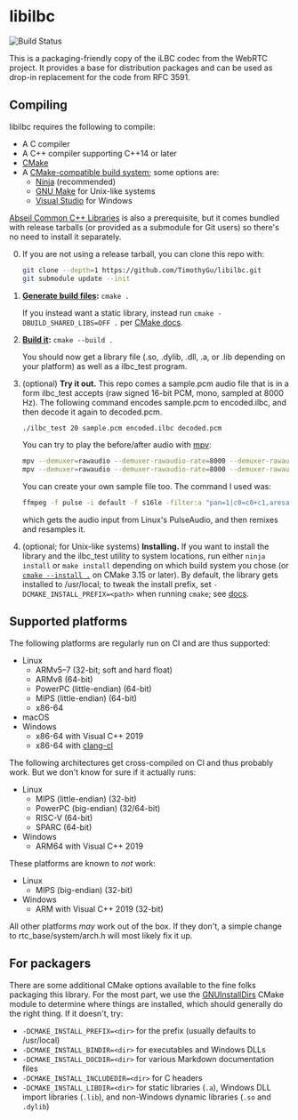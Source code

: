 libilbc
=======

![Build Status](https://github.com/TimothyGu/libilbc/workflows/CMake/badge.svg)

This is a packaging-friendly copy of the iLBC codec from the WebRTC project. It
provides a base for distribution packages and can be used as drop-in
replacement for the code from RFC 3591.

Compiling
---------

libilbc requires the following to compile:

- A C compiler
- A C++ compiler supporting C++14 or later
- [CMake](https://cmake.org/)
- A [CMake-compatible build system][cmake-generators];
  some options are:
  - [Ninja](https://ninja-build.org/) (recommended)
  - [GNU Make](https://www.gnu.org/software/make/) for Unix-like systems
  - [Visual Studio](https://visualstudio.microsoft.com/) for Windows

[Abseil Common C++ Libraries](https://github.com/abseil/abseil-cpp) is also a
prerequisite, but it comes bundled with release tarballs (or provided as a
submodule for Git users) so there's no need to install it separately.

0. If you are not using a release tarball, you can clone this repo with:
   ```sh
   git clone --depth=1 https://github.com/TimothyGu/libilbc.git
   git submodule update --init
   ```

1. **[Generate build files][cmake-generate]:** `cmake .`

   If you instead want a static library, instead run `cmake
   -DBUILD_SHARED_LIBS=OFF .` per [CMake docs][BUILD_SHARED_LIBS].

2. **[Build it][cmake-build]:** `cmake --build .`

   You should now get a library file (.so, .dylib, .dll, .a, or .lib depending
   on your platform) as well as a ilbc\_test program.

3. (optional) **Try it out.** This repo comes a sample.pcm audio file that is
   in a form ilbc\_test accepts (raw signed 16-bit PCM, mono, sampled at 8000
   Hz). The following command encodes sample.pcm to encoded.ilbc, and then
   decode it again to decoded.pcm.
   ```sh
   ./ilbc_test 20 sample.pcm encoded.ilbc decoded.pcm
   ```
   You can try to play the before/after audio with [mpv][]:
   ```sh
   mpv --demuxer=rawaudio --demuxer-rawaudio-rate=8000 --demuxer-rawaudio-channels=1 sample.pcm
   mpv --demuxer=rawaudio --demuxer-rawaudio-rate=8000 --demuxer-rawaudio-channels=1 decoded.pcm
   ```

   You can create your own sample file too. The command I used was:
   ```sh
   ffmpeg -f pulse -i default -f s16le -filter:a "pan=1|c0=c0+c1,aresample=8000" sample.pcm
   ```
   which gets the audio input from Linux's PulseAudio, and then remixes and
   resamples it.

4. (optional; for Unix-like systems) **Installing.** If you want to install the
   library and the ilbc\_test utility to system locations, run either `ninja
   install` or `make install` depending on which build system you chose (or
   [`cmake --install .`][cmake-install] on CMake 3.15 or later). By default,
   the library gets installed to /usr/local; to tweak the install prefix, set
   `-DCMAKE_INSTALL_PREFIX=<path>` when running `cmake`; see
   [docs][CMAKE_INSTALL_PREFIX].

Supported platforms
-------------------

The following platforms are regularly run on CI and are thus supported:

* Linux
  * ARMv5–7 (32-bit; soft and hard float)
  * ARMv8 (64-bit)
  * PowerPC (little-endian) (64-bit)
  * MIPS (little-endian) (64-bit)
  * x86-64
* macOS
* Windows
  * x86-64 with Visual C++ 2019
  * x86-64 with [clang-cl](https://clang.llvm.org/docs/UsersManual.html#clang-cl)

The following architectures get cross-compiled on CI and thus probably work.
But we don't know for sure if it actually runs:

* Linux
  * MIPS (little-endian) (32-bit)
  * PowerPC (big-endian) (32/64-bit)
  * RISC-V (64-bit)
  * SPARC (64-bit)
* Windows
  * ARM64 with Visual C++ 2019

These platforms are known to _not_ work:

* Linux
  * MIPS (big-endian) (32-bit)
* Windows
  * ARM with Visual C++ 2019 (32-bit)

All other platforms _may_ work out of the box. If they don't, a simple change
to rtc\_base/system/arch.h will most likely fix it up.

For packagers
-------------

There are some additional CMake options available to the fine folks packaging
this library. For the most part, we use the
[GNUInstallDirs](https://cmake.org/cmake/help/latest/module/GNUInstallDirs.html)
CMake module to determine where things are installed, which should generally do
the right thing. If it doesn't, try:

- `-DCMAKE_INSTALL_PREFIX=<dir>` for the prefix (usually defaults to
  /usr/local)
- `-DCMAKE_INSTALL_BINDIR=<dir>` for executables and Windows DLLs
- `-DCMAKE_INSTALL_DOCDIR=<dir>` for various Markdown documentation files
- `-DCMAKE_INSTALL_INCLUDEDIR=<dir>` for C headers
- `-DCMAKE_INSTALL_LIBDIR=<dir>` for static libraries (`.a`), Windows DLL
  import libraries (`.lib`), and non-Windows dynamic libraries (`.so` and
  `.dylib`)

[BUILD_SHARED_LIBS]: https://cmake.org/cmake/help/latest/variable/BUILD_SHARED_LIBS.html
[cmake-build]: https://cmake.org/cmake/help/latest/manual/cmake.1.html#build-a-project
[cmake-install]: https://cmake.org/cmake/help/latest/manual/cmake.1.html#install-a-project
[cmake-generate]: https://cmake.org/cmake/help/latest/manual/cmake.1.html#generate-a-project-buildsystem
[cmake-generators]: https://cmake.org/cmake/help/latest/manual/cmake-generators.7.html
[CMAKE_INSTALL_PREFIX]: https://cmake.org/cmake/help/latest/variable/CMAKE_INSTALL_PREFIX.html
[GNUInstallDirs]: https://cmake.org/cmake/help/latest/module/GNUInstallDirs.html
[mpv]: https://mpv.io/
